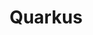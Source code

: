 ---
title: Quarkus
description: 为开发Linux容器和 kubernetes 原生Java微服务带来了一个创新平台
image: ../image/default.jpg

# Badge style
style:
    background: "#2a9d8f"
    color: "#fff"
---
